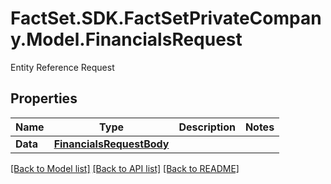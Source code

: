 # FactSet.SDK.FactSetPrivateCompany.Model.FinancialsRequest
Entity Reference Request

## Properties

Name | Type | Description | Notes
------------ | ------------- | ------------- | -------------
**Data** | [**FinancialsRequestBody**](FinancialsRequestBody.md) |  | 

[[Back to Model list]](../README.md#documentation-for-models) [[Back to API list]](../README.md#documentation-for-api-endpoints) [[Back to README]](../README.md)

